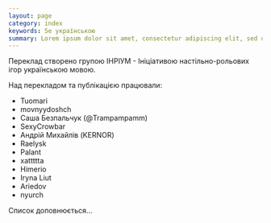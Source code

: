 ```yaml
---
layout: page
category: index
keywords: 5e українською
summary: Lorem ipsum dolor sit amet, consectetur adipiscing elit, sed do eiusmod tempor incididunt ut labore et dolore magna aliqua. Ut enim ad minim veniam, quis nostrud exercitation ullamco laboris nisi ut aliquip ex ea commodo consequat. Duis aute irure dolor in reprehenderit in voluptate velit esse cillum dolore eu fugiat nulla pariatur. Excepteur sint occaecat cupidatat non proident, sunt in culpa qui officia deserunt mollit anim id est laborum.
---
```

Переклад створено групою ІНРІУМ - Ініціативою настільно-рольових ігор українською мовою.

Над перекладом та публікацією працювали:
- Tuomari
- movnyydoshch
- Саша Безпальчук (@Trampampamm)
- SexyCrowbar
- Андрій Михайлів (KERNOR)
- Raelysk
- Palant
- xattttta
- Himerio
- Iryna Liut
- Ariedov
- nyurch

Cписок доповнюється...
